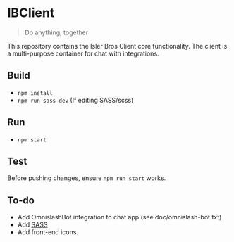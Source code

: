 # IBClient

> Do anything, together

This repository contains the Isler Bros Client core functionality. The client is a multi-purpose container for chat with integrations.

## Build
- ```npm install```
- ```npm run sass-dev``` (If editing SASS/scss)

## Run
- ```npm start```

## Test
Before pushing changes, ensure ```npm run start``` works.

## To-do
- Add OmnislashBot integration to chat app (see doc/omnislash-bot.txt)
- Add [SASS](http://sass-lang.com/guide#topic-1)
- Add front-end icons.
